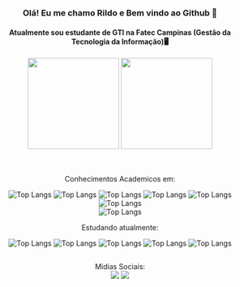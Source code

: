 <div class="container" align="center">

### Olá! Eu me chamo Rildo e Bem vindo ao Github 👋
#### Atualmente sou estudante de GTI na Fatec Campinas (Gestão da Tecnologia da Informação)🖥️

</div>
<div align="center">
  <img height="180em" src="https://github-readme-stats.vercel.app/api?username=DevFullRLD&show_icons=true&theme=gruvbox&include_all_commits=true"/>
  <img height="180em" src="https://github-readme-stats.vercel.app/api/top-langs/?username=DevFullRLD&layout=compact&langs_count=7&theme=gruvbox"/>
</div>

##

<div style="display: inline_block" align="center"><br>
   Conhecimentos Academicos em:
   <br>
  
   
   ![Top Langs](https://img.shields.io/badge/HTML5-E34F26?style=for-the-badge&logo=html5&logoColor=white)
   ![Top Langs](https://img.shields.io/badge/CSS3-1572B6?style=for-the-badge&logo=css3&logoColor=white)
   ![Top Langs](https://img.shields.io/badge/PHP-777BB4?style=for-the-badge&logo=php&logoColor=white)
   ![Top Langs](https://img.shields.io/badge/JavaScript-323330?style=for-the-badge&logo=javascript&logoColor=F7DF1E)
   ![Top Langs](https://img.shields.io/badge/MySQL-00000F?style=for-the-badge&logo=mysql&logoColor=white)	
   ![Top Langs](https://img.shields.io/badge/Bootstrap-563D7C?style=for-the-badge&logo=bootstrap&logoColor=white)	
   ![Top Langs](https://img.shields.io/badge/jQuery-0769AD?style=for-the-badge&logo=jquery&logoColor=white)	
  
   Estudando atualmente: <br>
  
   ![Top Langs](https://img.shields.io/badge/Redux-593D88?style=for-the-badge&logo=redux&logoColor=white)
   ![Top Langs](https://img.shields.io/badge/React-20232A?style=for-the-badge&logo=react&logoColor=61DAFB)
   ![Top Langs](https://img.shields.io/badge/Java-ED8B00?style=for-the-badge&logo=java&logoColor=white)
   ![Top Langs](https://img.shields.io/badge/Spring-6DB33F?style=for-the-badge&logo=spring&logoColor=white)
   ![Top Langs](https://img.shields.io/badge/MongoDB-4EA94B?style=for-the-badge&logo=mongodb&logoColor=white)
   

</div>
  
  ##

<div style="display: inline_block" align="center">  Midias Sociais: <br>
  <a href="https://instagram.com/rld.claro" target="_blank"><img src="https://img.shields.io/badge/-Instagram-%23E4405F?style=for-the-badge&logo=instagram&logoColor=white" target="_blank"></a>
  <a href="https://www.linkedin.com/in/rildo-claro-4662b0141/" target="_blank"><img src="https://img.shields.io/badge/-LinkedIn-%230077B5?style=for-the-badge&logo=linkedin&logoColor=white" target="_blank"></a> 

